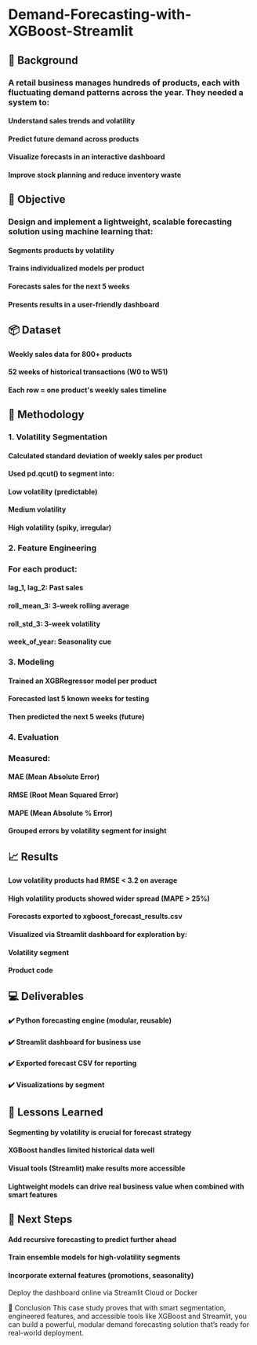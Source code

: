# Demand-Forecasting-with-XGBoost-Streamlit
## 🧩 Background
### A retail business manages hundreds of products, each with fluctuating demand patterns across the year. They needed a system to:

#### Understand sales trends and volatility

#### Predict future demand across products

#### Visualize forecasts in an interactive dashboard

#### Improve stock planning and reduce inventory waste

## 🎯 Objective
### Design and implement a lightweight, scalable forecasting solution using machine learning that:

#### Segments products by volatility

#### Trains individualized models per product

#### Forecasts sales for the next 5 weeks

#### Presents results in a user-friendly dashboard

## 📦 Dataset
#### Weekly sales data for 800+ products

#### 52 weeks of historical transactions (W0 to W51)

#### Each row = one product's weekly sales timeline

## 🧠 Methodology
### 1. Volatility Segmentation
#### Calculated standard deviation of weekly sales per product

#### Used pd.qcut() to segment into:

#### Low volatility (predictable)

#### Medium volatility

#### High volatility (spiky, irregular)

### 2. Feature Engineering
### For each product:

#### lag_1, lag_2: Past sales

#### roll_mean_3: 3-week rolling average

#### roll_std_3: 3-week volatility

#### week_of_year: Seasonality cue

### 3. Modeling
#### Trained an XGBRegressor model per product

#### Forecasted last 5 known weeks for testing

#### Then predicted the next 5 weeks (future)

### 4. Evaluation
### Measured:

#### MAE (Mean Absolute Error)

#### RMSE (Root Mean Squared Error)

#### MAPE (Mean Absolute % Error)

#### Grouped errors by volatility segment for insight

## 📈 Results
#### Low volatility products had RMSE < 3.2 on average

#### High volatility products showed wider spread (MAPE > 25%)

#### Forecasts exported to xgboost_forecast_results.csv

#### Visualized via Streamlit dashboard for exploration by:

#### Volatility segment

#### Product code

## 💻 Deliverables
#### ✔️ Python forecasting engine (modular, reusable)

#### ✔️ Streamlit dashboard for business use

#### ✔️ Exported forecast CSV for reporting

#### ✔️ Visualizations by segment

## 🧩 Lessons Learned
#### Segmenting by volatility is crucial for forecast strategy

#### XGBoost handles limited historical data well

#### Visual tools (Streamlit) make results more accessible

#### Lightweight models can drive real business value when combined with smart features

## 🚀 Next Steps
#### Add recursive forecasting to predict further ahead

#### Train ensemble models for high-volatility segments

#### Incorporate external features (promotions, seasonality)

Deploy the dashboard online via Streamlit Cloud or Docker

🏁 Conclusion
This case study proves that with smart segmentation, engineered features, and accessible tools like XGBoost and Streamlit, you can build a powerful, modular demand forecasting solution that’s ready for real-world deployment.

